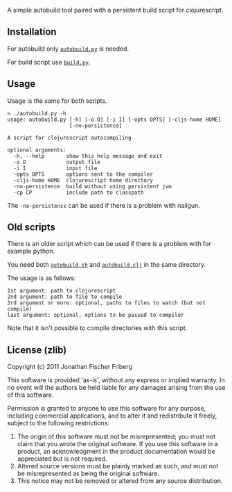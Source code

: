 
A simple autobuild tool paired with a persistent build script for clojurescript.

## Installation

For autobuild only [`autobuild.py`](https://raw.github.com/odyssomay/cljs-buildtools/master/autobuild.py) is needed.

For build script use [`build.py`](https://raw.github.com/odyssomay/cljs-buildtools/master/build.py).

## Usage

Usage is the same for both scripts.

```
> ./autobuild.py -h
usage: autobuild.py [-h] [-o O] [-i I] [-opts OPTS] [-cljs-home HOME]
                    [-no-persistence]

A script for clojurescript autocompiling

optional arguments:
  -h, --help       show this help message and exit
  -o O             output file
  -i I             input file
  -opts OPTS       options sent to the compiler
  -cljs-home HOME  clojurescript home directory
  -no-persistence  build without using persistent jvm
  -cp CP           include path to classpath
```

The `-no-persistence` can be used if there is a problem with nailgun.

## Old scripts

There is an older script which can be used if there is a problem with for example python.

You need both [`autobuild.sh`](https://github.com/odyssomay/cljs-buildtools/blob/master/old/autobuild.sh) and
[`autobuild.clj`](https://github.com/odyssomay/cljs-buildtools/blob/master/old/autobuild.clj) in the same directory.

The usage is as follows:

```
1st argument: path to clojurescript
2nd argument: path to file to compile
3rd argument or more: optional, paths to files to watch (but not compile)
last argument: optional, options to be passed to compiler 
```

Note that it isn't possible to compile directories with this script.

## License (zlib) 

Copyright (c) 2011 Jonathan Fischer Friberg

This software is provided 'as-is', without any express or implied
warranty. In no event will the authors be held liable for any damages
arising from the use of this software.

Permission is granted to anyone to use this software for any purpose,
including commercial applications, and to alter it and redistribute it
freely, subject to the following restrictions:

1. The origin of this software must not be misrepresented; you must not claim that you wrote the original software. If you use this software in a product, an acknowledgment in the product documentation would be appreciated but is not required.
2. Altered source versions must be plainly marked as such, and must not be misrepresented as being the original software.
3. This notice may not be removed or altered from any source distribution.

